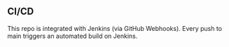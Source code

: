## CI/CD
This repo is integrated with Jenkins (via GitHub Webhooks). 
Every push to main triggers an automated build on Jenkins.

